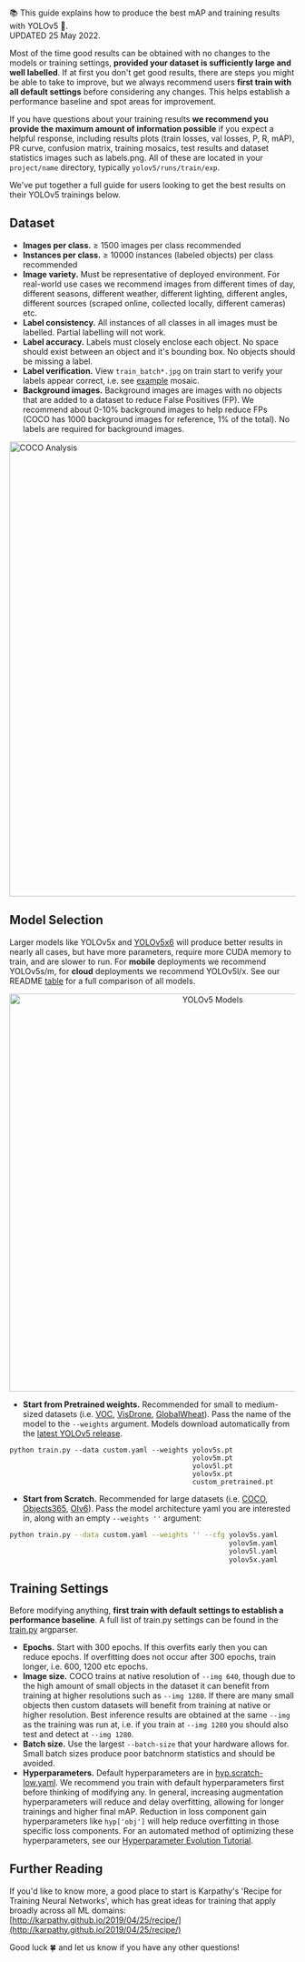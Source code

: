 📚 This guide explains how to produce the best mAP and training results with YOLOv5 🚀.  
UPDATED 25 May 2022.

Most of the time good results can be obtained with no changes to the models or training settings, **provided your dataset is sufficiently large and well labelled**. If at first you don't get good results, there are steps you might be able to take to improve, but we always recommend users **first train with all default settings** before considering any changes. This helps establish a performance baseline and spot areas for improvement.

If you have questions about your training results **we recommend you provide the maximum amount of information possible** if you expect a helpful response, including results plots (train losses, val losses, P, R, mAP), PR curve, confusion matrix, training mosaics, test results and dataset statistics images such as labels.png. All of these are located in your `project/name` directory, typically `yolov5/runs/train/exp`.

We've put together a full guide for users looking to get the best results on their YOLOv5 trainings below.

## Dataset

- **Images per class.** ≥ 1500 images per class recommended
- **Instances per class.** ≥ 10000 instances (labeled objects) per class recommended
- **Image variety.** Must be representative of deployed environment. For real-world use cases we recommend images from different times of day, different seasons, different weather, different lighting, different angles, different sources (scraped online, collected locally, different cameras) etc.
- **Label consistency.** All instances of all classes in all images must be labelled. Partial labelling will not work.
- **Label accuracy.** Labels must closely enclose each object. No space should exist between an object and it's bounding box. No objects should be missing a label.
- **Label verification.** View `train_batch*.jpg` on train start to verify your labels appear correct, i.e. see [example](https://github.com/ultralytics/yolov5/wiki/Train-Custom-Data#local-logging) mosaic.
- **Background images.** Background images are images with no objects that are added to a dataset to reduce False Positives (FP). We recommend about 0-10% background images to help reduce FPs (COCO has 1000 background images for reference, 1% of the total). No labels are required for background images.

<a href="https://arxiv.org/abs/1405.0312"><img width="800" src="https://user-images.githubusercontent.com/26833433/109398377-82b0ac00-78f1-11eb-9c76-cc7820669d0d.png" alt="COCO Analysis"></a>


## Model Selection

Larger models like YOLOv5x and [YOLOv5x6](https://github.com/ultralytics/yolov5/releases/tag/v5.0) will produce better results in nearly all cases, but have more parameters, require more CUDA memory to train, and are slower to run. For **mobile** deployments we recommend YOLOv5s/m, for **cloud** deployments we recommend YOLOv5l/x. See our README [table](https://github.com/ultralytics/yolov5#pretrained-checkpoints) for a full comparison of all models. 

<p align="center"><img width="700" alt="YOLOv5 Models" src="https://github.com/ultralytics/yolov5/releases/download/v1.0/model_comparison.png"></p>

- **Start from Pretrained weights.** Recommended for small to medium-sized datasets (i.e. [VOC](https://github.com/ultralytics/yolov5/blob/master/data/VOC.yaml), [VisDrone](https://github.com/ultralytics/yolov5/blob/master/data/VisDrone.yaml), [GlobalWheat](https://github.com/ultralytics/yolov5/blob/master/data/GlobalWheat2020.yaml)). Pass the name of the model to the `--weights` argument. Models download automatically from the [latest YOLOv5 release](https://github.com/ultralytics/yolov5/releases).
```shell
python train.py --data custom.yaml --weights yolov5s.pt
                                             yolov5m.pt
                                             yolov5l.pt
                                             yolov5x.pt
                                             custom_pretrained.pt
```
- **Start from Scratch.** Recommended for large datasets (i.e. [COCO](https://github.com/ultralytics/yolov5/blob/master/data/coco.yaml), [Objects365](https://github.com/ultralytics/yolov5/blob/master/data/Objects365.yaml), [OIv6](https://storage.googleapis.com/openimages/web/index.html)). Pass the model architecture yaml you are interested in, along with an empty `--weights ''` argument:
```bash
python train.py --data custom.yaml --weights '' --cfg yolov5s.yaml
                                                      yolov5m.yaml
                                                      yolov5l.yaml
                                                      yolov5x.yaml
```


## Training Settings

Before modifying anything, **first train with default settings to establish a performance baseline**. A full list of train.py settings can be found in the [train.py](https://github.com/ultralytics/yolov5/blob/master/train.py) argparser.

- **Epochs.** Start with 300 epochs. If this overfits early then you can reduce epochs. If overfitting does not occur after 300 epochs, train longer, i.e. 600, 1200 etc epochs.
- **Image size.** COCO trains at native resolution of `--img 640`, though due to the high amount of small objects in the dataset it can benefit from training at higher resolutions such as `--img 1280`. If there are many small objects then custom datasets will benefit from training at native or higher resolution. Best inference results are obtained at the same `--img` as the training was run at, i.e. if you train at `--img 1280` you should also test and detect at `--img 1280`.
- **Batch size.** Use the largest `--batch-size` that your hardware allows for. Small batch sizes produce poor batchnorm statistics and should be avoided.
- **Hyperparameters.** Default hyperparameters are in [hyp.scratch-low.yaml](https://github.com/ultralytics/yolov5/blob/master/data/hyps/hyp.scratch-low.yaml). We recommend you train with default hyperparameters first before thinking of modifying any. In general, increasing augmentation hyperparameters will reduce and delay overfitting, allowing for longer trainings and higher final mAP. Reduction in loss component gain hyperparameters like `hyp['obj']` will help reduce overfitting in those specific loss components. For an automated method of optimizing these hyperparameters, see our [Hyperparameter Evolution Tutorial](https://github.com/ultralytics/yolov5/issues/607).

## Further Reading

If you'd like to know more, a good place to start is Karpathy's 'Recipe for Training Neural Networks', which has great ideas for training that apply broadly across all ML domains: [http://karpathy.github.io/2019/04/25/recipe/](http://karpathy.github.io/2019/04/25/recipe/)

Good luck 🍀 and let us know if you have any other questions!